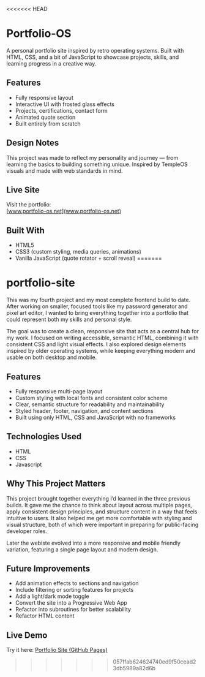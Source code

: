 <<<<<<< HEAD
# Portfolio-OS

A personal portfolio site inspired by retro operating systems. Built with HTML, CSS, and a bit of JavaScript to showcase projects, skills, and learning progress in a creative way.

## Features

- Fully responsive layout
- Interactive UI with frosted glass effects
- Projects, certifications, contact form
- Animated quote section
- Built entirely from scratch

## Design Notes

This project was made to reflect my personality and journey — from learning the basics to building something unique. Inspired by TempleOS visuals and made with web standards in mind.

## Live Site

Visit the portfolio:  
[www.portfolio-os.net](www.portfolio-os.net)

## Built With

- HTML5
- CSS3 (custom styling, media queries, animations)
- Vanilla JavaScript (quote rotator + scroll reveal)
=======
# portfolio-site

This was my fourth project and my most complete frontend build to date. After working on smaller, focused tools like my password generator and pixel art editor, I wanted to bring everything together into a portfolio that could represent both my skills and personal style.

The goal was to create a clean, responsive site that acts as a central hub for my work. I focused on writing accessible, semantic HTML, combining it with consistent CSS and light visual effects. I also explored design elements inspired by older operating systems, while keeping everything modern and usable on both desktop and mobile.

## Features

- Fully responsive multi-page layout
- Custom styling with local fonts and consistent color scheme
- Clear, semantic structure for readability and maintainability
- Styled header, footer, navigation, and content sections
- Built using only HTML, CSS and JavaScript with no frameworks

## Technologies Used

- HTML
- CSS
- Javascript

## Why This Project Matters

This project brought together everything I’d learned in the three previous builds. It gave me the chance to think about layout across multiple pages, apply consistent design principles, and structure content in a way that feels intuitive to users. It also helped me get more comfortable with styling and visual structure, both of which were important in preparing for public-facing developer roles. 

Later the webiste evolved into a more responsive and mobile friendly variation, featuring a single page layout and modern design. 

## Future Improvements

- Add animation effects to sections and navigation
- Include filtering or sorting features for projects
- Add a light/dark mode toggle
- Convert the site into a Progressive Web App
- Refactor into subroutines for better scalability
- Refactor HTML content 

## Live Demo

Try it here: [Portfolio Site (GitHub Pages)](https://sudo-j182.github.io/portfolio-site/)

>>>>>>> 057ffab624624740ed9f50cead23db5989a82d6b
